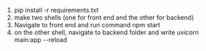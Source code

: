 1. pip install -r requirements.txt
2. make two shells (one for front end and the other for backend)
3. Navigate to front end and run command npm start
4. on the other shell, navigate to backend folder and write uvicorn main:app --reload
